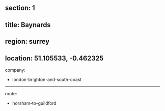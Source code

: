 section: 1
----
title: Baynards
----
region: surrey
----
location: 51.105533, -0.462325
----
company:
- london-brighton-and-south-coast
----
route:
- horsham-to-guildford
